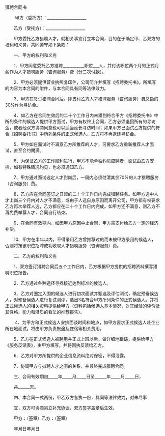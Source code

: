 



猎聘合同书



 

　　 甲方（委托方）：____________________ 


　　乙方（受托方）：____________________ 


　　甲方委托乙方猎聘人才，就相关事宜订立本合同，目的在于确定甲、乙双方的权利和义务，共同遵守如下条款： 


　　一、甲方的权利和义务 


　　1、甲方同意委托乙方猎聘___________职位___人，并付该职位两个月的正式月薪作为人才猎聘服务（咨询服务）费（分二次付款）。 


　　2、甲方必须提供营业执照复印件，公司简介并填写《招聘委托书》，所填写的内容为本合同的附件，与本合同具有同等法律效力。 


　　3、甲方在签订猎聘合同后，即支付乙方人才猎聘服务（咨询服务）费总额的30%作为寻访金。 


　　4、如乙方在合同生效后的二十个工作日内未猎到符合甲方《招聘委托书》中所列条件的候选人提供甲方面试，甲方有权终止合同，乙方必须退回所有的寻访金，或者经双方协商同意也可以适当延长寻访时间；如果甲方已面试乙方提供的符合《招聘委托书》中所列条件的正式候选人，乙方将不再退还寻访金。 


　　5、甲方如在面试时不满意乙方所推荐的人才，可要求乙方重新推荐人才面试，直至合约期满。 


　　6、为保证乙方的工作顺利进行，甲方不能单独约见应聘者，面试由乙方安排，如有特殊情况约见，也必须通知乙方。 


　　7、甲方通过面试选定人才到岗后，一周内必须付清其余70%的人才猎聘服务（咨询服务）费。 


　　8、乙方应在合同签订之日起的二十个工作日内完成猎聘任务。如甲方选中人才上岗三个月内对人才不满意，或由于人选自身原因而离开公司，甲方都有权要求乙方再次举荐人选，乙方都应在二十个工作日内完成。如甲方还不满意，则乙方不再免费举荐人才，合同自行结束。 


　　9、在合同有效期内，如因甲方原因中止合同，甲方需支付给乙方一定的经济补偿。 


　　10、甲方在半年以内，不得录用乙方曾推荐过的而未被甲方录用的候选人，否则将按该职位招聘成功收取人才猎聘服务（咨询服务）费。 


　　二、乙方的权利和义务 


　　1、双方签订猎聘合同后五个工作日内，乙方根据甲方提供的招聘资料撰写猎聘职位报告。 


　　2、乙方通过各种途径寻找接近达到标准的候选人。 


　　3、乙方对圈定入围的候选人进行初次面试并甄选及评估测试，确定预备候选人，对预备候选人进行复试测评，选出3名符合甲方所列条件的正式候选人。并将正式候选人的相关资料提供给甲方（资料包括候选人基本情况，对其经验的评价及其性格、能力和潜质的看法的推荐报告）。 


　　 4、为甲方和正式候选人安排面谈时间和地点，如甲方要求正式候选人赴企业所在地面试，将由甲方负责旅途及住宿等相关费用。 


　　5、乙方在正式候选人被聘用并正式上班以后，做详细地跟踪，提供给甲方《服务反馈表》，由甲方填写，并将回执反馈给乙方。 


　　6、乙方对甲方所提供的企业信息资料绝对保密，不得泄露。 


　　7、协调甲方与拟聘人才之间的关系，并最终完成猎聘合同。 


　　三、合同有效期自_____年_____月_____日至______年_____月_____日， 


　　共______天。 


　　四、本合同一式两份，甲乙双方各执一份，具同等法律效力，对未尽事 


　　宜，双方可协商另立补充协议，双方签字盖章后生效。 


　　甲方：（签章）乙方：（签章） 


　　年月日年月日 
